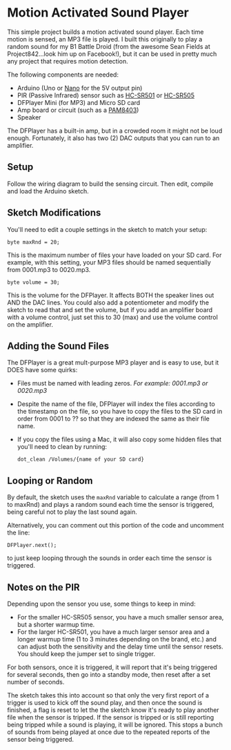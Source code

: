 
# Motion Activated Sound Player
This simple project builds a motion activated sound player.  Each time motion is sensed, an MP3 file is played.  I built this originally to play a random sound for my B1 Battle Droid (from the awesome Sean Fields at Project842...look him up on Facebook!), but it can be used in pretty much any project that requires motion detection.

The following components are needed:

* Arduino (Uno or [Nano](https://www.amazon.com/gp/product/B07D5B3ZGX?ie=UTF8&tag=becauseinterw-20&camp=1789&linkCode=xm2&creativeASIN=B07D5B3ZGX) for the 5V output pin)
* PIR (Passive Infrared) sensor such as [HC-SR501](https://www.amazon.com/gp/product/B012ZZ4LPM/ref=as_li_tl?ie=UTF8&camp=1789&creative=9325&creativeASIN=B012ZZ4LPM&linkCode=as2&tag=becauseinterw-20&linkId=7f162de77ee86479375fec4c83243bf7) or [HC-SR505](https://www.amazon.com/gp/product/B07DW49X56?ie=UTF8&tag=becauseinterw-20&camp=1789&linkCode=xm2&creativeASIN=B07DW49X56)
* DFPlayer Mini (for MP3) and Micro SD card
* Amp board or circuit (such as a [PAM8403](https://www.amazon.com/gp/product/B01DKAI51M?ie=UTF8&tag=becauseinterw-20&camp=1789&linkCode=xm2&creativeASIN=B01DKAI51M))
* Speaker

The DFPlayer has a built-in amp, but in a crowded room it might not be loud enough. Fortunately, it also has two (2) DAC outputs that you can run to an amplifier.

## Setup
Follow the wiring diagram to build the sensing circuit. Then edit, compile and load the Arduino sketch.

## Sketch Modifications
You'll need to edit a couple settings in the sketch to match your setup:

```byte maxRnd = 20;```

This is the maximum number of files your have loaded on your SD card.  For example, with this setting, your MP3 files should be named sequentially from 0001.mp3 to 0020.mp3.

```byte volume = 30;```

This is the volume for the DFPlayer.  It affects BOTH the speaker lines out AND the DAC lines.  You could also add a potentiometer and modify the sketch to read that and set the volume, but if you add an amplifier board with a volume control, just set this to 30 (max) and use the volume control on the amplifier.

## Adding the Sound Files
The DFPlayer is a great mult-purpose MP3 player and is easy to use, but it DOES have some quirks:
* Files must be named with leading zeros. *For example: 0001.mp3 or 0020.mp3*
* Despite the name of the file, DFPlayer will index the files according to the timestamp on the file, so you have to copy the files to the SD card in order from 0001 to ?? so that they are indexed the same as their file name.
* If you copy the files using a Mac, it will also copy some hidden files that you'll need to clean by running:

    ```dot_clean /Volumes/{name of your SD card}```

## Looping or Random
By default, the sketch uses the ```maxRnd``` variable to calculate a range (from 1 to maxRnd) and plays a random sound each time the sensor is triggered, being careful not to play the last sound again.

Alternatively, you can comment out this portion of the code and uncomment the line:

```DFPlayer.next();```

to just keep looping through the sounds in order each time the sensor is triggered.

## Notes on the PIR
Depending upon the sensor you use, some things to keep in mind:
* For the smaller HC-SR505 sensor, you have a much smaller sensor area, but a shorter warmup time.
* For the larger HC-SR501, you have a much larger sensor area and a longer warmup time (1 to 3 minutes depending on the brand, etc.) and can adjust both the sensitivity and the delay time until the sensor resets.  You should keep the jumper set to single trigger.

For both sensors, once it is triggered, it will report that it's being triggered for several seconds, then go into a standby mode, then reset after a set number of seconds.

The sketch takes this into account so that only the very first report of a trigger is used to kick off the sound play, and then once the sound is finished, a flag is reset to let the the sketch know it's ready to play another file when the sensor is tripped.  If the sensor is tripped or is still reporting being tripped while a sound is playing, it will be ignored. This stops a bunch of sounds from being played at once due to the repeated reports of the sensor being triggered.


